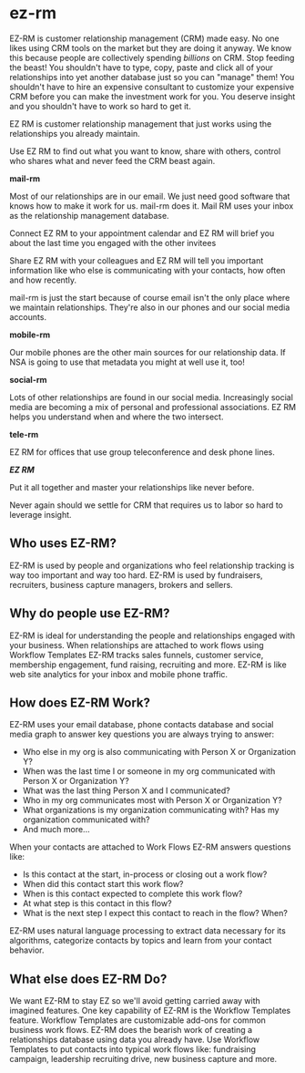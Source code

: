 ez-rm
=======
EZ-RM is customer relationship management (CRM) made easy. No one likes using CRM tools on the market but they are doing it anyway. We know this because people are collectively spending *billions* on CRM. Stop feeding the beast! You shouldn't have to type, copy, paste and click all of your relationships into yet another
database just so you can "manage" them! You shouldn't have to hire an expensive consultant to customize your expensive CRM before you can make the investment work for you. You deserve insight and you shouldn't have to work so hard to get it.

EZ RM is customer relationship management that just works using the relationships you already maintain.

Use EZ RM to find out what you want to know, share with others, control who shares what and 
never feed the CRM beast again.

**mail-rm**

Most of our relationships are in our email. We just need good software that knows how to make it work for us.
mail-rm does it. Mail RM uses your inbox as the relationship management database.

Connect EZ RM to your appointment calendar and EZ RM will brief you about the last time you engaged with the other
invitees

Share EZ RM with your colleagues and EZ RM will tell you important information like who else is communicating with 
your contacts, how often and how recently.

mail-rm is just the start because of course email isn't the only place where we maintain relationships. They're also
in our phones and our social media accounts.

**mobile-rm**

Our mobile phones are the other main sources for our relationship data. If NSA is going to use that metadata you might
at well use it, too!

**social-rm**

Lots of other relationships are found in our social media. Increasingly social media are becoming a mix of personal
and professional associations. EZ RM helps you understand when and where the two intersect.

**tele-rm**

EZ RM for offices that use group teleconference and desk phone lines.

***EZ RM***

Put it all together and master your relationships like never before.

Never again should we settle for CRM that requires us to labor so hard to leverage insight.

Who uses EZ-RM?
---------------
EZ-RM is used by people and organizations who feel relationship tracking is way too important and way too hard. EZ-RM is used by fundraisers, recruiters, business capture managers, brokers and sellers.

Why do people use EZ-RM?
------------------------
EZ-RM is ideal for understanding the people and relationships engaged with your business. When relationships are attached to work flows using Workflow Templates EZ-RM tracks sales funnels, customer service, membership engagement, fund raising, recruiting and more. EZ-RM is like web site analytics for your inbox and mobile phone traffic.

How does EZ-RM Work?
--------------------
EZ-RM uses your email database, phone contacts database and social media graph to answer key questions you are always trying to answer:
* Who else in my org is also communicating with Person X or Organization Y?
* When was the last time I or someone in my org communicated with Person X or Organization Y?
* What was the last thing Person X and I communicated?
* Who in my org communicates most with Person X or Organization Y?
* What organizations is my organization communicating with? Has my organization communicated with?
* And much more...

When your contacts are attached to Work Flows EZ-RM answers questions like:
* Is this contact at the start, in-process or closing out a work flow?
* When did this contact start this work flow?
* When is this contact expected to complete this work flow?
* At what step is this contact in this flow?
* What is the next step I expect this contact to reach in the flow? When?

EZ-RM uses natural language processing to extract data necessary for its algorithms, categorize contacts by topics and learn from your contact behavior.

What else does EZ-RM Do?
------------------------
We want EZ-RM to stay EZ so we'll avoid getting carried away with imagined features. One key capability of EZ-RM is the
Workflow Templates feature. Workflow Templates are customizable add-ons for common business work flows. EZ-RM does the bearish work of creating a relationships database using data you already have. Use Workflow Templates to put contacts into typical work flows like: fundraising campaign, leadership recruiting drive, new business capture and more.

